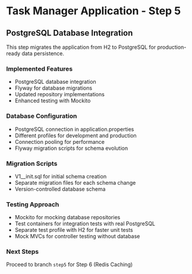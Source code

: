 # Task Manager Application - Step 5

## PostgreSQL Database Integration

This step migrates the application from H2 to PostgreSQL for production-ready data persistence.

### Implemented Features

- PostgreSQL database integration
- Flyway for database migrations
- Updated repository implementations
- Enhanced testing with Mockito

### Database Configuration

- PostgreSQL connection in application.properties
- Different profiles for development and production
- Connection pooling for performance
- Flyway migration scripts for schema evolution

### Migration Scripts

- V1__init.sql for initial schema creation
- Separate migration files for each schema change
- Version-controlled database schema

### Testing Approach

- Mockito for mocking database repositories
- Test containers for integration tests with real PostgreSQL
- Separate test profile with H2 for faster unit tests
- Mock MVCs for controller testing without database

### Next Steps

Proceed to branch `step5` for Step 6 (Redis Caching) 
